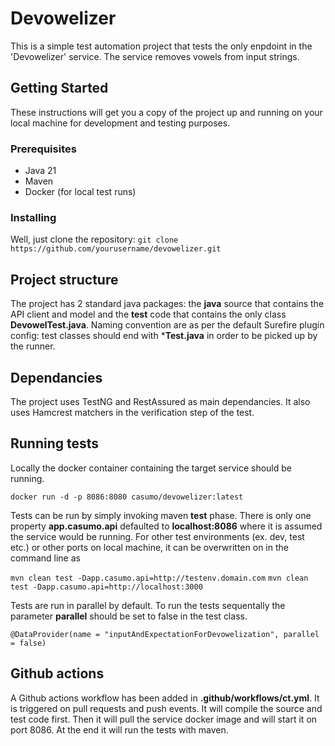 # Devowelizer

This is a simple test automation project that tests the only enpdoint in the 'Devowelizer' service. The service removes vowels from input strings.

## Getting Started

These instructions will get you a copy of the project up and running on your local machine for development and testing purposes.

### Prerequisites

- Java 21
- Maven
- Docker (for local test runs)

### Installing

Well, just clone the repository: `git clone https://github.com/yourusername/devowelizer.git`

## Project structure

The project has 2 standard java packages: the **java** source that contains the API client and model and the **test** code that contains the only class **DevowelTest.java**. Naming convention are as per the default Surefire plugin config: test classes should end with ***Test.java** in order to be picked up by the runner.

## Dependancies

The project uses TestNG and RestAssured as main dependancies. It also uses Hamcrest matchers in the verification step of the test.

## Running tests

Locally the docker container containing the target service should be running.

`docker run -d -p 8086:8080 casumo/devowelizer:latest`

Tests can be run by simply invoking maven **test** phase. There is only one property **app.casumo.api** defaulted to **localhost:8086** where it is assumed the service would be running. For other test environments (ex. dev, test etc.) or other ports on local machine, it can be overwritten on in the command line as 

`mvn clean test -Dapp.casumo.api=http://testenv.domain.com`
`mvn clean test -Dapp.casumo.api=http://localhost:3000`

Tests are run in parallel by default. To run the tests sequentally the parameter **parallel** should be set to false in the test class.

`
@DataProvider(name = "inputAndExpectationForDevowelization", parallel = false)
`

## Github actions

A Github actions workflow has been added in **.github/workflows/ct.yml**.
It is triggered on pull requests and push events. It will compile the source and test code first. Then it will pull the service docker image and will start it on port 8086.
At the end it will run the tests with maven.
